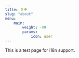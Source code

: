 ```yaml
---
title: 关于
slug: "about"
menu:
    main: 
        weight: -90
        params:
            icon: user
---
```


This is a test page for i18n support.